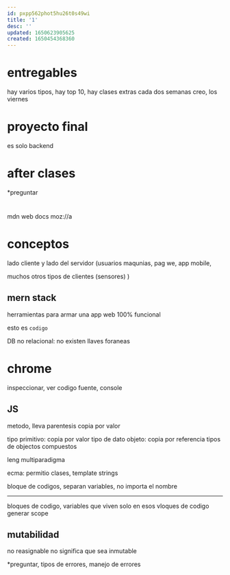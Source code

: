 ```yaml
---
id: pxpp562phot5hu26t0s49wi
title: '1'
desc: ''
updated: 1650623905625
created: 1650454368360
---
```


# entregables
hay varios tipos, hay top 10, hay clases extras cada dos semanas creo, los viernes

# proyecto final
es solo backend

# after clases
*preguntar

# 
mdn web docs
moz://a

# conceptos

lado cliente y lado del servidor (usuarios maqunias, pag we, app mobile, 

muchos otros tipos de clientes (sensores) )

## mern stack

herramientas para armar una app web 100% funcional  

esto es `codigo`

DB no relacional: no existen llaves foraneas

# chrome
inspeccionar, ver codigo fuente,
console

## JS
metodo, lleva parentesis
copia por valor

tipo primitivo: copia por valor
tipo de dato objeto: copia por referencia
tipos de objectos compuestos

leng multiparadigma

ecma: permitio clases, template strings

bloque de codigos, separan variables, no importa el nombre
****
bloques de codigo, variables que viven solo en esos vloques de codigo
generar scope

## mutabilidad

no reasignable no significa que sea inmutable

*preguntar, tipos de errores, manejo de errores
